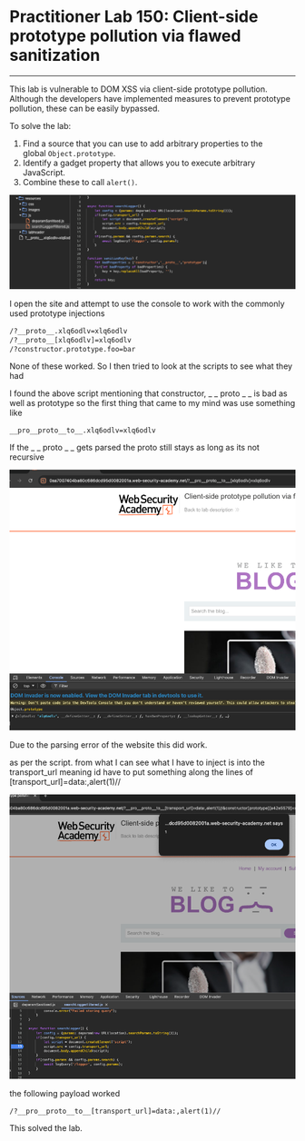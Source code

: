 # Practitioner Lab 150: Client-side prototype pollution via flawed sanitization

---

This lab is vulnerable to DOM XSS via client-side prototype pollution. Although the developers have implemented measures to prevent prototype pollution, these can be easily bypassed.

To solve the lab:

1. Find a source that you can use to add arbitrary properties to the global `Object.prototype`.
2. Identify a gadget property that allows you to execute arbitrary JavaScript.
3. Combine these to call `alert()`.

![Untitled](Practitioner%20Lab%20150%20Client-side%20prototype%20polluti%20ed8aaf9f835e4d4ebf72414443ab3b18/Untitled.png)

I open the site and attempt to use the console to work with the commonly used prototype injections

```
/?__proto__.xlq6odlv=xlq6odlv
/?__proto__[xlq6odlv]=xlq6odlv
/?constructor.prototype.foo=bar

```

None of these worked. So I then tried to  look at the scripts to see what they had

I found the above script mentioning that constructor, _ _ proto _ _ is bad as well as prototype so the first thing that came to my mind was use something like

```
__pro__proto__to__.xlq6odlv=xlq6odlv
```

If the _ _ proto _ _ gets parsed the proto still stays as long as its not recursive 

![Untitled](Practitioner%20Lab%20150%20Client-side%20prototype%20polluti%20ed8aaf9f835e4d4ebf72414443ab3b18/Untitled%201.png)

Due to the parsing error of the website this did work.

as per the script. from what I can see what I have to inject is into the transport_url meaning id have to put something along the lines of [transport_url]=data:,alert(1)// 

![Untitled](Practitioner%20Lab%20150%20Client-side%20prototype%20polluti%20ed8aaf9f835e4d4ebf72414443ab3b18/Untitled%202.png)

the following payload worked

```
/?__pro__proto__to__[transport_url]=data:,alert(1)//
```

This solved the lab.